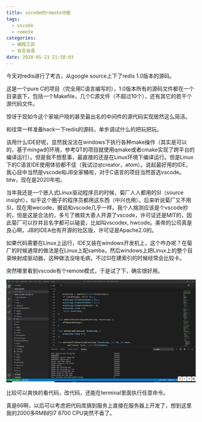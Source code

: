```yaml
---
title: vscode的remote功能
tags:
  - vscode
  - remote
categories:
  - 编程工具
  - 自言自语
date: 2020-05-23 21:58:03
---
```


今天对redis进行了考古，从google source上下了redis 1.0版本的源码。



这是一个pure C的项目（完全用C语言编写的），1.0版本所有的源码文件都在一个目录底下，包括一个Makefile，几个C源文件（不超过10个），还有其它的若干个源代码文件。



惊讶于现如今这个家喻户晓的甚至最出名的中间件的源代码实现居然这么简洁。



和往常一样准备hack一下redis的源码，单步调试什么的把玩把玩。



该用什么IDE好呢，显然我没法在windows下执行各种make操作（其实是可以的，基于mingw的环境，参考QT的项目就使用qmake或者cmake实现了跨平台的编译运行）。但是我不想惹事，最直接的还是在Linux环境下编译运行。但是Linux下的C语言IDE使用体验都不佳（我试过qtcreator，atom）。说起最好用的IDE，我心目中当然是vscode和JB全家桶啦，对于C语言的项目当然首选vscode。btw，现在是2020年啦。

当年我还是一个嵌入式Linux驱动程序员的时候，菊厂人人都用的SI（source insight），似乎这个圈子的程序员都用这东西（中兴也用）。后来听说菊厂又不用SI，现在用wecode，据说和vscode几乎一样。我个人揣测应该是个vscode抄的，但是这是合法的，多亏了微软大善人开源了vscode，许可证还是MIT的，因此菊厂可以抄并且名字都可以碰瓷，比如叫vscodex, hwcode。美帝的公司真是良心啊，JB的IDEA也有开源的社区版，许可证是Apache2.0的。

如果代码需要在Linux上运行，IDE又装在windows开发机上，这个咋办呢？在菊厂的时候通常的做法是在Linux上配samba，然后windows上把Linux上的整个目录映射成驱动器，这种做法没啥毛病，不过SI在建索引的时候经常会比较卡。

突然哪里看到vscode有个remote模式，于是试了下，确实很好用。

![](..\images\2020-05-23-vscode-remote-0.png)

比较可以爽快的看代码，改代码，还能在terminal里面执行任意命令。

真是66啊，以后可以考虑把代码库搞到服务上直接在服务器上开发了，想到这里我的2000多RMB的I7 8700 CPU突然不香了。

